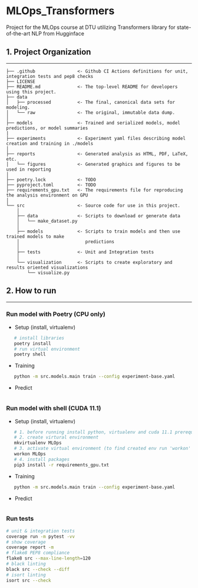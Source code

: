 MLOps_Transformers
==============================

Project for the MLOps course at DTU utilizing Transformers library for state-of-the-art NLP from Hugginface

## 1. Project Organization
------------

    ├── .github                <- Github CI Actions definitions for unit, integration tests and pep8 checks
    ├── LICENSE
    ├── README.md              <- The top-level README for developers using this project.
    ├── data
    │   ├── processed          <- The final, canonical data sets for modeling.
    │   └── raw                <- The original, immutable data dump.
    │
    ├── models                 <- Trained and serialized models, model predictions, or model summaries
    |
    ├── experiments            <- Experiment yaml files describing model creation and training in ./models
    │
    ├── reports                <- Generated analysis as HTML, PDF, LaTeX, etc.
    │   └── figures            <- Generated graphics and figures to be used in reporting
    │
    ├── poetry.lock            <- TODO
    ├── pyproject.toml         <- TODO
    ├── requirements_gpu.txt   <- The requirements file for reproducing the analysis environment on GPU
    │
    └── src                    <- Source code for use in this project.
        │
        ├── data               <- Scripts to download or generate data
        │   └── make_dataset.py
        │
        ├── models             <- Scripts to train models and then use trained models to make
        │                         predictions
        │
        ├── tests              <- Unit and Integration tests
        │
        └── visualization      <- Scripts to create exploratory and results oriented visualizations
            └── visualize.py



## 2. How to run
------------
### Run model with Poetry (CPU only)
- Setup (install, virtualenv)
```bash
   # install libraries
   poetry install
   # run virtual environment
   poetry shell
```
- Training
```bash
   python -m src.models.main train --config experiment-base.yaml
```
- Predict
```bash

```

### Run model with shell (CUDA 11.1)
- Setup (install, virtualenv)
```bash
   # 1. before running install python, virtualenv and cuda 11.1 prerequisites
   # 2. create virtural environment
   mkvirtualenv MLOps
   # 3. activate virtual environment (to find created env run 'workon' without arguments)
   workon MLOps
   # 4. install packages
   pip3 install -r requirements_gpu.txt
```
- Training
```bash
   python -m src.models.main train --config experiment-base.yaml   
```
- Predict
```bash

```

### Run tests
```bash
# unit & integration tests
coverage run -m pytest -vv
# show coverage
coverage report -m
# flake8 PEP8 compliance
flake8 src --max-line-length=120
# black linting
black src --check --diff
# isort linting
isort src --check
```
